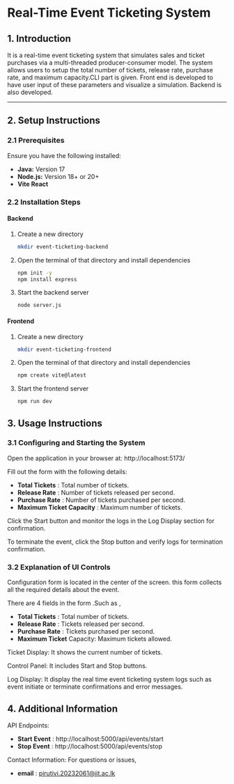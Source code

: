 # Real-Time Event Ticketing System

## 1. Introduction
It is a real-time event ticketing system that simulates sales and ticket purchases via a multi-threaded producer-consumer model. The system allows users to setup the total number of tickets, release rate, purchase rate, and maximum capacity.CLI part is given. Front end is developed to have user input of these parameters and visualize a simulation. Backend is also developed.


---

## 2. Setup Instructions

### 2.1 Prerequisites
Ensure you have the following installed:
- **Java:** Version 17
- **Node.js:** Version 18+ or 20+
- **Vite React**

### 2.2 Installation Steps

#### Backend
1. Create a new directory
   ```bash
   mkdir event-ticketing-backend

2. Open the terminal of that directory and install dependencies
   ```bash
   npm init -y
   npm install express

3. Start the backend server
   ```bash
   node server.js


#### Frontend

1. Create a new directory
   ```bash
   mkdir event-ticketing-frontend

2. Open the terminal of that directory and install dependencies
   ```bash
   npm create vite@latest
3. Start the frontend server
   ```bash
   npm run dev

## 3. Usage Instructions

### 3.1 Configuring and Starting the System
   
Open the application in your browser at:
   http://localhost:5173/

Fill out the form with the following details:
- **Total Tickets** : Total number of tickets.
- **Release Rate** : Number of tickets released per second.
- **Purchase Rate** : Number of tickets purchased per second.
- **Maximum Ticket Capacity** : Maximum number of tickets.
   
Click the Start button and monitor the logs in the Log Display section for confirmation.

To terminate the event, click the Stop button and verify logs for termination confirmation.
   
### 3.2 Explanation of UI Controls

Configuration form is located in the center of the screen. this form collects all the required details about the event.

There are 4 fields in the form .Such as ,
- **Total Tickets** : Total number of tickets.
- **Release Rate** : Tickets released per second.
- **Purchase Rate** : Tickets purchased per second.
- **Maximum Ticket**  Capacity: Maximum tickets allowed.

Ticket Display: It shows the current number of tickets.

Control Panel: It includes Start and Stop buttons.

Log Display: It display the real time event ticketing system logs such as event initiate or terminate confirmations and error messages.

## 4. Additional Information
API Endpoints:
- **Start Event** : http://localhost:5000/api/events/start
- **Stop Event** : http://localhost:5000/api/events/stop
   
Contact Information:
For questions or issues,
- **email** : pirutivi.20232061@iit.ac.lk
